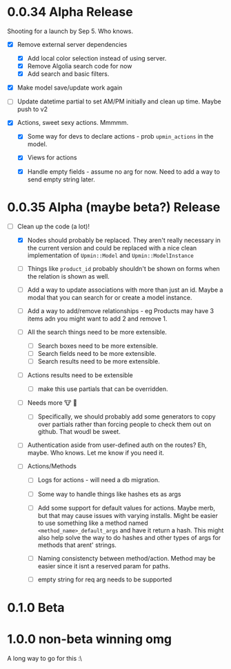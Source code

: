 # 0.0.34 Alpha Release
Shooting for a launch by Sep 5. Who knows.

- [x] Remove external server dependencies
  - [x] Add local color selection instead of using server.
  - [x] Remove Algolia search code for now
  - [x] Add search and basic filters.

- [x] Make model save/update work again

- [ ] Update datetime partial to set AM/PM initially and clean up time. Maybe push to v2

- [x] Actions, sweet sexy actions. Mmmmm.
  - [x] Some way for devs to declare actions - prob `upmin_actions` in the model.
  - [x] Views for actions
  - [x] Handle empty fields - assume no arg for now. Need to add a way to send empty string later.


# 0.0.35 Alpha (maybe beta?) Release

- [ ] Clean up the code (a lot)!
  - [x] Nodes should probably be replaced. They aren't really necessary in the current version and could be replaced with a nice clean implementation of `Upmin::Model` and `Upmin::ModelInstance`

  - [ ] Things like `product_id` probably shouldn't be shown on forms when the relation is shown as well.

  - [ ] Add a way to update associations with more than just an id. Maybe a modal that you can search for or create a model instance.
  - [ ] Add a way to add/remove relationships - eg Products may have 3 items adn you might want to add 2 and remove 1.

  - [ ] All the search things need to be more extensible.
    - [ ] Search boxes need to be more extensible.
    - [ ] Search fields need to be more extensible.
    - [ ] Search results need to be more extensible.

  - [ ] Actions results need to be extensible
    - [ ] make this use partials that can be overridden.


  - [ ] Needs more :cow: :bell:
    - [ ] Specifically, we should probably add some generators to copy over partials rather than forcing people to check them out on github. That woudl be sweet.

  - [ ] Authentication aside from user-defined auth on the routes? Eh, maybe. Who knows. Let me know if you need it.


  - [ ] Actions/Methods
    - [ ] Logs for actions - will need a db migration.
    - [ ] Some way to handle things like hashes ets as args
    - [ ] Add some support for default values for actions. Maybe merb, but that may cause issues with varying installs. Might be easier to use something like a method named `<method_name>_default_args` and have it return a hash. This might also help solve the way to do hashes and other types of args for methods that arent' strings.
    - [ ] Naming consistencty between method/action. Method may be easier since it isnt a reserved param for paths.
    - [ ] empty string for req arg needs to be supported


# 0.1.0 Beta

# 1.0.0 non-beta winning omg

A long way to go for this :\
